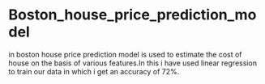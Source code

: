 # Boston_house_price_prediction_model
in boston house price prediction model is used to estimate the cost of house on the basis of various features.In this i have used linear regression to train our data in which i get an accuracy of 72%.
